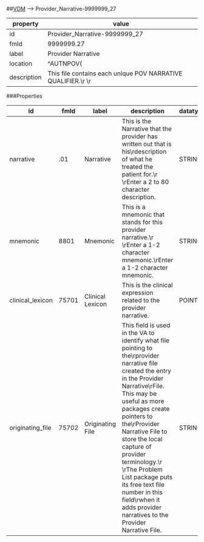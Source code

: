 
##[VDM](TableOfContent.md) --> Provider_Narrative-9999999_27 

 property | value 
--- | --- 
 id | Provider_Narrative-9999999_27
 fmId | 9999999.27
 label | Provider Narrative
 location | ^AUTNPOV(
 description | This file contains each unique POV NARRATIVE QUALIFIER.\r \r

###Properties

| id | fmId | label | description | datatype | location | attributes | range | 
| --- | --- | --- | --- | --- | --- | --- | --- | 
| narrative | .01 | Narrative | This is the Narrative that the provider has written out that is his\rdescription of what he treated the patient for.\r \rEnter a 2 to 80 character description. | STRING |  | REQUIRED, INDEXED |  | 
| mnemonic | 8801 | Mnemonic | This is a mnemonic that stands for this provider narrative.\r \rEnter a 1-2 character mnemonic.\rEnter a 1-2 character mnemonic. | STRING |  |  |  | 
| clinical_lexicon | 75701 | Clinical Lexicon | This is the clinical expression related to the provider narrative. | POINTER |  |  | {id:Expressions-757_01} | 
| originating_file | 75702 | Originating File | This field is used in the VA to identify what file pointing to the\rprovider narrative file created the entry in the Provider Narrative\rFile.  This may be useful as more packages create pointers to the\rProvider Narrative File to store the local capture of provider terminology.\r  \rThe Problem List package puts its free text file number in this field\rwhen it adds provider narratives to the Provider Narrative File. | STRING |  |  |  | 
